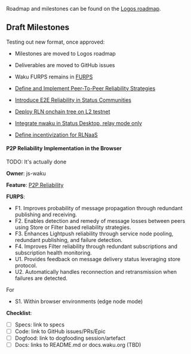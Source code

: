 Roadmap and milestones can be found on the [Logos roadmap](https://roadmap.logos.co/waku/).

## Draft Milestones

Testing out new format, once approved:

- Milestones are moved to Logos roadmap
- Deliverables are moved to GitHub issues
- Waku FURPS remains in [FURPS](/FURPS/README.md)

- [Define and Implement Peer-To-Peer Reliability Strategies](./define_p2p_reliability.md)
- [Introduce E2E Reliability in Status Communities](./introduce_e2e_reliability_in_status.md)
- [Deploy RLN onchain tree on L2 testnet](/draft-roadmap/deploy_rln_onchain_tree_on_l2_testnet.md)
- [Integrate nwaku in Status Desktop, relay mode only](/draft-roadmap/integrate_nwaku_in_status_desktop_relay_mode_only.md)
- [Define incentivization for RLNaaS](TODO)

#### P2P Reliability Implementation in the Browser

TODO: It's actually done

**Owner**: js-waku

**Feature**: [P2P Reliability](/FURPS/application/p2p_reliability.md)

**FURPS**:
- F1. Improves probability of message propagation through redundant publishing and receiving.
- F2. Enables detection and remedy of message losses between peers using Store or Filter based reliability strategies.
- F3. Enhances Lightpush reliability through service node pooling, redundant publishing, and failure detection.
- F4. Improves Filter reliability through redundant subscriptions and subscription health monitoring.
- U1. Provides feedback on message delivery status leveraging store protocol.
- U2. Automatically handles reconnection and retransmission when failures are detected.

For
- S1. Within browser environments (edge node mode)

**Checklist**:
- [ ] Specs: link to specs
- [ ] Code: link to GitHub issues/PRs/Epic
- [ ] Dogfood: link to dogfooding session/artefact
- [ ] Docs: links to README.md or docs.waku.org (TBD)
